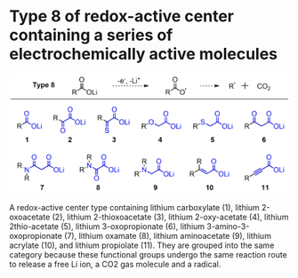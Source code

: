 # Type 8 of redox-active center containing a series of electrochemically active molecules
![My Local Image](../Images/Type08.png 'Type 8 of redox-active center containing a series of electrochemically active')

A redox-active center type containing lithium carboxylate (1), lithium 2-oxoacetate (2), lithium 2-thioxoacetate (3), lithium 2-oxy-acetate (4), lithium 2thio-acetate (5), lithium 3-oxopropionate (6), lithium 3-amino-3-oxopropionate (7), lithium oxamate (8), lithium aminoacetate (9), lithium acrylate (10), and lithium propiolate (11). They are grouped into the same category because these functional groups undergo the same reaction route to release a free Li ion, a CO2 gas molecule and a radical.